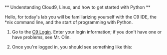 ** Understanding Cloud9, Linux, and how to get started with Python **

Hello, for today's lab you will be familiarizing yourself with the C9 IDE, the *nix command line, and the start of programming with Python.

1. Go to the [C9 Login](https://c9.io/login).  Enter your login information; if you don't have one or have problems, see Mr. Olin.

2. Once you're logged in, you should see something like this:
